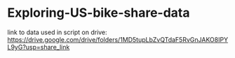 # Exploring-US-bike-share-data
link to data used in script on drive:
https://drive.google.com/drive/folders/1MD5tupLbZvQTdaF5RvGnJAKO8IPYL9yG?usp=share_link
